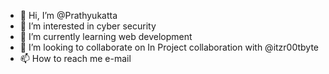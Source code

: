 - 👋 Hi, I’m @Prathyukatta
- 👀 I’m interested in cyber security
- 🌱 I’m currently learning web development
- 💞️ I’m looking to collaborate on In Project collaboration with @itzr00tbyte
- 📫 How to reach me e-mail

<!---
Prathyukatta/Prathyukatta is a ✨ special ✨ repository because its `README.md` (this file) appears on your GitHub profile.
You can click the Preview link to take a look at your changes.
--->

